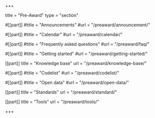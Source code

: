 +++

title = "Pre-Award"
type = "section"

#[[part]]
#title = "Announcements"
#url = "/preaward/announcement/"

#[[part]]
#title = "Calendar"
#url = "/preaward/calendar/"

#[[part]]
#title = "Frequently asked questions"
#url = "/preaward/faq/"

#[[part]]
#title = "Getting started"
#url = "/preaward/getting-started/"

[[part]]
title = "Knowledge base"
url = "/preaward/knowledge-base/"

#[[part]]
#title = "Codelist"
#url = "/preaward/codelist/"

#[[part]]
#title = "Open data"
#url = "/preaward/open-data/"

[[part]]
title = "Standards"
url = "/preaward/standard/"

[[part]]
title = "Tools"
url = "/preaward/tools/"

+++
